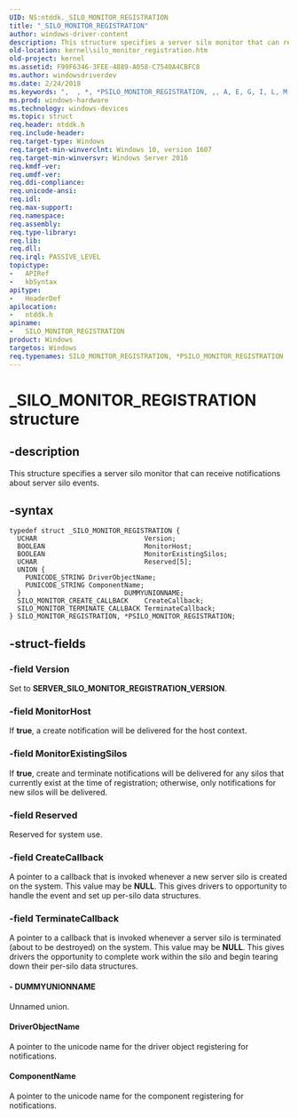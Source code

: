 ```yaml
---
UID: NS:ntddk._SILO_MONITOR_REGISTRATION
title: "_SILO_MONITOR_REGISTRATION"
author: windows-driver-content
description: This structure specifies a server silo monitor that can receive notifications about server silo events.
old-location: kernel\silo_monitor_registration.htm
old-project: kernel
ms.assetid: F99F6346-3FEE-4889-A058-C7540A4CBFC8
ms.author: windowsdriverdev
ms.date: 2/24/2018
ms.keywords: ",  , *, *PSILO_MONITOR_REGISTRATION, ,, A, E, G, I, L, M, N, O, P, PSILO_MONITOR_REGISTRATION, PSILO_MONITOR_REGISTRATION structure pointer [Kernel-Mode Driver Architecture], R, S, SILO_MONITOR_REGISTRATION, SILO_MONITOR_REGISTRATION structure [Kernel-Mode Driver Architecture], T, _, _SILO_MONITOR_REGISTRATION, kernel.silo_monitor_registration, ntddk/PSILO_MONITOR_REGISTRATION, ntddk/SILO_MONITOR_REGISTRATION"
ms.prod: windows-hardware
ms.technology: windows-devices
ms.topic: struct
req.header: ntddk.h
req.include-header: 
req.target-type: Windows
req.target-min-winverclnt: Windows 10, version 1607
req.target-min-winversvr: Windows Server 2016
req.kmdf-ver: 
req.umdf-ver: 
req.ddi-compliance: 
req.unicode-ansi: 
req.idl: 
req.max-support: 
req.namespace: 
req.assembly: 
req.type-library: 
req.lib: 
req.dll: 
req.irql: PASSIVE_LEVEL
topictype:
-	APIRef
-	kbSyntax
apitype:
-	HeaderDef
apilocation:
-	ntddk.h
apiname:
-	SILO_MONITOR_REGISTRATION
product: Windows
targetos: Windows
req.typenames: SILO_MONITOR_REGISTRATION, *PSILO_MONITOR_REGISTRATION
---
```


# _SILO_MONITOR_REGISTRATION structure


## -description


This structure specifies a server silo monitor that can receive notifications about server silo events.


## -syntax


````
typedef struct _SILO_MONITOR_REGISTRATION {
  UCHAR                           Version;
  BOOLEAN                         MonitorHost;
  BOOLEAN                         MonitorExistingSilos;
  UCHAR                           Reserved[5];
  UNION {
    PUNICODE_STRING DriverObjectName;
    PUNICODE_STRING ComponentName;
  }                          DUMMYUNIONNAME;
  SILO_MONITOR_CREATE_CALLBACK    CreateCallback;
  SILO_MONITOR_TERMINATE_CALLBACK TerminateCallback;
} SILO_MONITOR_REGISTRATION, *PSILO_MONITOR_REGISTRATION;
````


## -struct-fields




### -field Version

Set to <b>SERVER_SILO_MONITOR_REGISTRATION_VERSION</b>.


### -field MonitorHost

If <b>true</b>, a create notification will be delivered for the host context.


### -field MonitorExistingSilos

If <b>true</b>, create and terminate notifications will be delivered for any silos that currently exist at the time of registration; otherwise, only notifications for new silos will be delivered.


### -field Reserved

Reserved for system use.


### -field CreateCallback

A pointer to a callback that is invoked whenever a new server silo is created on the system.  This value may be <b>NULL</b>.  This gives drivers to opportunity to handle the event and set up per-silo data structures.


### -field TerminateCallback

A pointer to a callback that is invoked whenever a server silo is terminated (about to be destroyed) on the system.  This value may be <b>NULL</b>.  This gives drivers the opportunity to complete work within the silo and begin tearing down their per-silo data structures.


#### - DUMMYUNIONNAME

Unnamed union.



#### DriverObjectName

A pointer to the unicode name for the driver object registering for notifications.



#### ComponentName

A pointer to the unicode name for the component registering for notifications.

